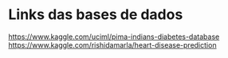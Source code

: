 # Links das bases de dados
https://www.kaggle.com/uciml/pima-indians-diabetes-database <br/>
https://www.kaggle.com/rishidamarla/heart-disease-prediction
